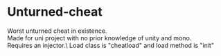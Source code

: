 # Unturned-cheat
Worst unturned cheat in existence.\
Made for uni project with no prior knowledge of unity and mono.\
Requires an injector.\ 
Load class is "cheatload" and load method is "init"

